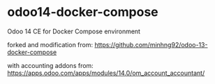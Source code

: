 # odoo14-docker-compose
Odoo 14 CE for Docker Compose environment

forked and modification from: 
https://github.com/minhng92/odoo-13-docker-compose

with accounting addons from:
https://apps.odoo.com/apps/modules/14.0/om_account_accountant/